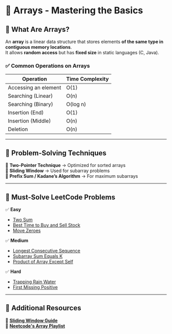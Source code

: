 # 📂 Arrays - Mastering the Basics  

## **📌 What Are Arrays?**  
An **array** is a linear data structure that stores elements **of the same type in contiguous memory locations**.  
It allows **random access** but has **fixed size** in static languages (C, Java).  

### **✅ Common Operations on Arrays**
| Operation  | Time Complexity |
|------------|---------------|
| Accessing an element | O(1) |
| Searching (Linear) | O(n) |
| Searching (Binary) | O(log n) |
| Insertion (End) | O(1) |
| Insertion (Middle) | O(n) |
| Deletion | O(n) |

---

## **📌 Problem-Solving Techniques**
🔹 **Two-Pointer Technique** → Optimized for sorted arrays  
🔹 **Sliding Window** → Used for subarray problems  
🔹 **Prefix Sum / Kadane’s Algorithm** → For maximum subarrays  

---

## **📌 Must-Solve LeetCode Problems**
✅ **Easy**
- [Two Sum](https://leetcode.com/problems/two-sum/)  
- [Best Time to Buy and Sell Stock](https://leetcode.com/problems/best-time-to-buy-and-sell-stock/)  
- [Move Zeroes](https://leetcode.com/problems/move-zeroes/)  

✅ **Medium**
- [Longest Consecutive Sequence](https://leetcode.com/problems/longest-consecutive-sequence/)  
- [Subarray Sum Equals K](https://leetcode.com/problems/subarray-sum-equals-k/)  
- [Product of Array Except Self](https://leetcode.com/problems/product-of-array-except-self/)  

✅ **Hard**
- [Trapping Rain Water](https://leetcode.com/problems/trapping-rain-water/)  
- [First Missing Positive](https://leetcode.com/problems/first-missing-positive/)  

---

## **📌 Additional Resources**
📜 **[Sliding Window Guide](https://www.geeksforgeeks.org/window-sliding-technique/)**  
📜 **[Neetcode's Array Playlist](https://www.youtube.com/playlist?list=PLot-Xpze53ldVwtstag2TL4HQhAnC8ATf)**

